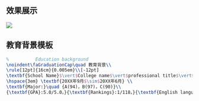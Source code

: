 
## 效果展示

![](https://graph-1301143676.cos.ap-chengdu.myqcloud.com/resume/LuYiresume.png)

## 教育背景模板

```latex
%          Education background
\noindent\faGraduationCap\quad 教育背景\\
\rule[12pt]{16cm}{0.005em}\\[-12pt]
\textbf{School Name}$\vert$College name$\vert$professional title$\vert$Job title
\hspace{3em} \textbf{20XX年9月$\sim$20XX年6月} \\
\textbf{Major:}\quad {A(94)，B(97)，C(90)}\\
{\textbf{GPA}:5.0/5.0，}{\textbf{Rankings}:1/118，}{\textbf{English language proficiency}:CET4/479}\\[-10pt]
```

